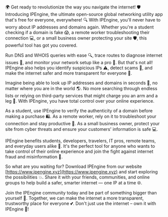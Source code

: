 🌍 Get ready to revolutionize the way you navigate the internet! 🛡️ Introducing IPEngine, the ultimate open-source global networking utility app that's free for everyone, everywhere! 🔍 With IPEngine, you'll never have to worry about IP addresses and domains again. Whether you're a student checking if a domain is fake 😱, a remote worker troubleshooting their connection 💻, or a small business owner protecting your site 🛡️, this powerful tool has got you covered.

Run DNS and WHOIS queries with ease 🔍, trace routes to diagnose internet issues 👀, and monitor your network setup like a pro 💼. But that's not all! IPEngine also helps you identify suspicious IPs ⚠️, detect scams 🤑, and make the internet safer and more transparent for everyone 💪.

Imagine being able to look up IP addresses and domains in seconds 🔴, no matter where you are in the world 🌎. No more searching through endless lists or relying on third-party services that might charge you an arm and a leg 💸. With IPEngine, you have total control over your online experience.

As a student, use IPEngine to verify the authenticity of a domain before making a purchase 🛍️. As a remote worker, rely on it to troubleshoot your connection and stay productive 💼. As a small business owner, protect your site from cyber threats and ensure your customers' information is safe 💻.

IPEngine benefits students, developers, travelers, IT pros, remote teams, and everyday users alike 🌈. It's the perfect tool for anyone who wants to take control of their online experience and join the fight against internet fraud and misinformation 🚀.

So what are you waiting for? Download IPEngine from our website [https://www.ipengine.xyz](https://www.ipengine.xyz) and start exploring the possibilities 💥. Share it with your friends, communities, and online groups to help build a safer, smarter internet — one IP at a time 🌐.

Join the IPEngine community today and be part of something bigger than yourself 🌟. Together, we can make the internet a more transparent, trustworthy place for everyone 💕. Don't just use the internet – own it with IPEngine 🔑!